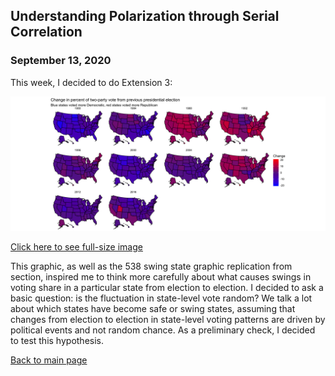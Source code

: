 ## Understanding Polarization through Serial Correlation
### September 13, 2020
This week, I decided to do Extension 3:

<img src = "../images/extension3.png">

[Click here to see full-size image](https://hwsimpson33.github.io/pres2020/images/extension3.png)

This graphic, as well as the 538 swing state graphic replication from section, inspired me to think more carefully about what causes swings in voting share in a particular state from election to election. I decided to ask a basic question: is the fluctuation in state-level vote random? We talk a lot about which states have become safe or swing states, assuming that changes from election to election in state-level voting patterns are driven by political events and not random chance. As a preliminary check, I decided to test this hypothesis.

[Back to main page](https://hwsimpson33.github.io/pres2020/)

